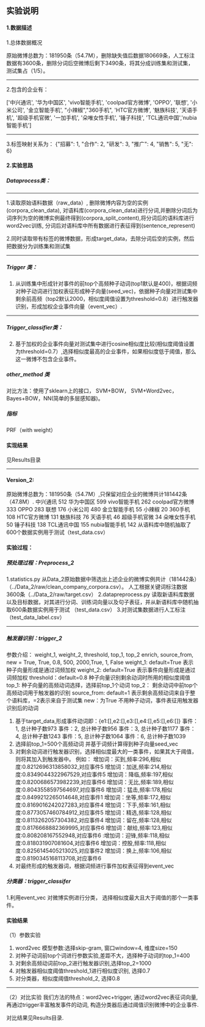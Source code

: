 ## 实验说明

#### 1.数据描述

1.总体数据概况

原始微博总数为：181950条（54.7M），删除缺失值后数据180669条，人工标注数据有3600条，删除分词后空微博后剩下3490条，将其分成训练集和测试集，测试集占（1/5）。

---
2.包含的企业有：

['中兴通讯', '华为中国区', 'vivo智能手机', 'coolpad官方微博', 'OPPO', '联想', '小米公司', '金立智能手机', "小辣椒","360手机", 'HTC官方微博', '魅族科技', '天语手机', '超级手机官微', '一加手机', '朵唯女性手机', '锤子科技',  'TCL通讯中国','nubia智能手机']

---
3.标签映射关系为： {"招募": 1, "合作": 2, "研发": 3, "推广": 4, "销售": 5, "无": 6}




#### 2.实验思路

##### Dataprocess类：
---
1.读取原始语料数据（raw_data）, 删除微博内容为空的实例(corpora_clean_data), 对语料库(corpora_clean_data)进行分词,并删除分词后为词序列为空的微博实例最终得到(corpora_split_content),将分词后的语料库进行word2vec训练, 分词后对语料库中所有数据进行表征得到(sentence_represent)

2.同时读取带有标签的微博数据，形成target_data，去除分词后空的实例，然后把数据分为训练集和测试集

---
##### Trigger 类：
1. 从训练集中形成针对事件的前top个高频种子动词(top1默认是400)，根据词频对种子动词进行加权表征形成种子向量(seed_vec)，依据种子向量对测试集中剩余前高频（top2默认2000，相似度阈值设置为threshold=0.8）进行触发器识别，形成加权企业事件向量（event_vec）.

---
##### Trigger_classifier类：
2. 基于加权的企业事件向量对测试集中进行cosine相似度比较(相似度阈值设置为threshold=0.7）,选择相似度最高的企业事件，如果相似度低于阈值，那么这一微博不包含企业事件。

#####  other_method 类
对比方法：使用了sklearn上的接口， SVM+BOW， SVM+Word2vec，Bayes+BOW，NN(简单的多层感知器)。

##### 指标
PRF（with weight）

#### 实现结果
见Results目录


-----------------------------------------------
#### Version_2:
原始微博总数为：181950条（54.7M）,只保留对应企业的微博共计181442条（47.8M）.
中兴通讯 512
华为中国区 599
vivo智能手机 262
coolpad官方微博 333
OPPO 283
联想 176
小米公司 480
金立智能手机 55
小辣椒 20
360手机 108
HTC官方微博 131
魅族科技 76
天语手机 46
超级手机官微 34
朵唯女性手机 50
锤子科技 138
TCL通讯中国 155
nubia智能手机 142
从语料库中随机抽取了600个数据实例用于测试（test_data.csv）

#### 实验过程：
##### 预处理过程：Preprocess_2

1.statistics.py 从Data_2原始数据中筛选出上述企业的微博实例共计（181442条）（../Data_2/raw/clean_company_corpora.csv）。
人工根据关键词标注数据3600条（../Data_2/raw/target.csv）
2.datapreprocess.py 读取新语料库数据以及目标数据，对其进行分词、训练词向量以及句子表征，并从新语料库中随机抽取600条数据实例用于测试
（test_data.csv）
3.对测试集数据进行人工标注（test_data_label.csv）

---
##### 触发器识别：trigger_2

参数介绍：
weight_1, weight_2, threshold, top_1, top_2 enrich, source_from, new = True, True, 0.8, 500, 2000,True, 1, False
weight_1: default=True 表示种子向量形成是通过词频加权
weight_2: default=True 表示事件向量形成是通过词频加权
threshold：default=0.8 种子向量识别剩余动词时所用的相似度阈值
top_1: 种子向量的高频动词选择，选择前top_1个动词
top_2： 剩余动词中前top个高频动词用于触发器的识别
source_from: default=1 表示剩余高频动词来自于整个语料库，=2表示来自于测试集
new：为True 不用种子动词，事件表征用触发器识别后的动词

1. 基于target_data,形成事件动词即：{e1:[],e2:[],e3:[],e4:[],e5:[],e6:[]}
事件：1, 总计种子数973
事件：2, 总计种子数956
事件：3, 总计种子数1177
事件：4, 总计种子数1243
事件：5, 总计种子数1064
事件：6, 总计种子数1039
2. 选择前top_1=500个高频动词 并基于词频计算得到种子向量seed_vec
3. 对剩余动词进行触发器识别，选择相似度最大的一类事件，如果其大于阈值，则将其加入到触发器中。
例如：
增加词：买到,频率:296,相似度:0.8212696313858032,对应事件5
增加词：加送,频率:214,相似度:0.8349044322967529,对应事件5
增加词：降临,频率:197,相似度:0.8200686573982239,对应事件6
增加词：无比,频率:189,相似度:0.8043558597564697,对应事件6
增加词：猛击,频率:178,相似度:0.8499212265014648,对应事件1
增加词：坐等,频率:172,相似度:0.8169016242027283,对应事件4
增加词：下手,频率:161,相似度:0.8773057460784912,对应事件5
增加词：精选,频率:128,相似度:0.8113262057304382,对应事件4
增加词：留在,频率:128,相似度:0.8176668882369995,对应事件6
增加词：献给,频率:123,相似度:0.808208167552948,对应事件6
:增加词：迎锋,频率:118,相似度:0.818031907081604,对应事件6
增加词：控股,频率:118,相似度:0.8256145405213025,对应事件2
增加词：换上,频率:106,相似度:0.8190345168113708,对应事件6
4. 对最终形成的触发器词，根据词频进行事件加权表征得到event_vec

##### 分类器：trigger_classifer
1.利用event_vec 对微博实例进行分类， 选择相似度最大且大于阈值的那个一类事件。

#### 实验结果
（1）参数实验
1. word2vec 模型参数:选择skip-gram, 窗口window=4, 维度size=150
2. 对种子动词前top个词进行参数实验,差距不大，选择种子动词的top_1=400
3. 对剩余高频动词前top_2进行触发器识别,选择top_2=1000
4. 对触发器相似度阈值threshold_1进行相似度识别, 选择0.7
5. 对分类器，相似度阈值threshold_2, 选择0.8
---
（2）对比实验
我们方法的特点：word2vec+trigger, 通过word2vec表征词向量, 再通过trigger丰富触发事件的动词, 构造分类器后通过阈值识别微博中的企业事件.

对比结果见Results目录.


